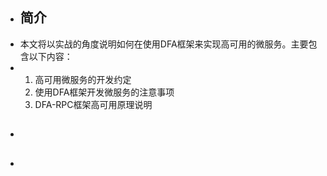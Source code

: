 - ## 简介
- 本文将以实战的角度说明如何在使用DFA框架来实现高可用的微服务。主要包含以下内容：
- 1. 高可用微服务的开发约定
  2. 使用DFA框架开发微服务的注意事项
  3. DFA-RPC框架高可用原理说明
- ##
-